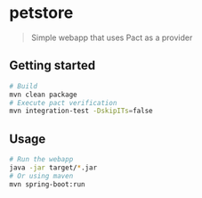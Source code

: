 # petstore

> Simple webapp that uses Pact as a provider

## Getting started

```bash
# Build
mvn clean package
# Execute pact verification
mvn integration-test -DskipITs=false
```

## Usage

```bash
# Run the webapp
java -jar target/*.jar
# Or using maven
mvn spring-boot:run
```
